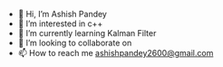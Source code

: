 - 👋 Hi, I’m Ashish Pandey
- 👀 I’m interested in c++
- 🌱 I’m currently learning Kalman Filter
- 💞️ I’m looking to collaborate on 
- 📫 How to reach me ashishpandey2600@gmail.com

<!---
ashishpandey2600/ashishpandey2600 is a ✨ special ✨ repository because its `README.md` (this file) appears on your GitHub profile.
You can click the Preview link to take a look at your changes.
--->
